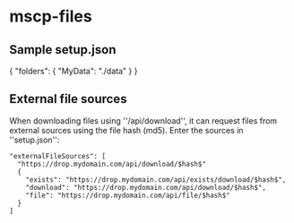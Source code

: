 # mscp-files

## Sample setup.json
{
  "folders": {
    "MyData": "./data"
  }
}

## External file sources

When downloading files using ''/api/download'', it can request files from external sources using the file hash (md5). Enter the sources in ''setup.json'':

```
"externalFileSources": [
  "https://drop.mydomain.com/api/download/$hash$"
  {
    "exists": "https://drop.mydomain.com/api/exists/download/$hash$",
    "download": "https://drop.mydomain.com/api/download/$hash$",
    "file": "https://drop.mydomain.com/api/file/$hash$"
  }
]
```
